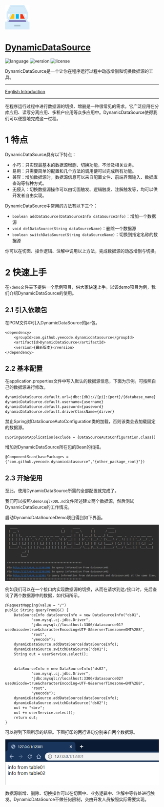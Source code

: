 <div align="left">
<img src="./pic/logo.png" height="80px" alt="DynamicDataSource" >
</div>

# [DynamicDataSource](https://github.com/yeecode/DynamicDataSource)
![language](https://img.shields.io/badge/language-java-green.svg)
![version](https://img.shields.io/badge/mvn-0.0.1-blue.svg?style=flat)
![license](https://img.shields.io/badge/license-Apache-brightgreen.svg)


DynamicDataSource是一个让你在程序运行过程中动态增删和切换数据源的工具。

---

[English Introduction](./README.md)

---

在程序运行过程中进行数据源的切换、增删是一种很常见的需求。它广泛应用在分库应用、读写分离应用、多租户应用等众多应用中。DynamicDataSource使得我们可以便捷地完成这一过程。

# 1 特点

DynamicDataSource具有以下特点：

- 小巧：只实现最基本的数据源增删、切换功能，不涉及相关业务。
- 易用：只需要简单的配置和几个方法的调用便可以完成所有功能。
- 兼容：增加数据源时，数据源信息可以来自配置文件、前端界面输入、数据库查询等各种方式。
- 无侵入：切换数据源操作可以由切面触发、逻辑触发、注解触发等，均可以供开发者自由实现。

DynamicDataSource中常用的方法有以下三个：

- `boolean addDataSource(DataSourceInfo dataSourceInfo)`：增加一个数据源
- `void delDataSource(String dataSourceName)`：删除一个数据源
- `boolean switchDataSource(String dataSourceName)`：切换到指定名称的数据源

你可以在切面、操作逻辑、注解中调用以上方法，完成数据源的动态增删与切换。

# 2 快速上手

在`\demo`文件夹下提供一个示例项目，供大家快速上手。以该demo项目为例，我们介绍DynamicDataSource的使用。

## 2.1 引入依赖包

在POM文件中引入DynamicDataSource的jar包。

```
<dependency>
    <groupId>com.github.yeecode.dynamicdatasource</groupId>
    <artifactId>DynamicDataSource</artifactId>
    <version>{最新版本}</version>
</dependency>
```

## 2.2 基本配置

在application.properties文件中写入默认的数据源信息，下面为示例。可按照自己的数据源进行修改。

```
dynamicDataSource.default.url=jdbc:{db}://{pi}:{port}/{database_name}
dynamicDataSource.default.username={username}
dynamicDataSource.default.password={password}
dynamicDataSource.default.driverClassName={dirver}
```

禁止Spring对DataSourceAutoConfiguration类的加载，否则该类会去加载固定的数据源。

```
@SpringBootApplication(exclude = {DataSourceAutoConfiguration.class})
```

增加对DynamicDataSource所在包的Bean的扫描。

```
@ComponentScan(basePackages = {"com.github.yeecode.dynamicdatasource","{other_package_root}"})
```

## 2.3 开始使用

至此，使用DynamicDataSource所需的全部配置就完成了。

我们可以按照`\demo\sql\DDL.md`文件所述建立两个数据源，然后测试DynamicDataSource的工作情况。

启动DynamicDataSourceDemo项目得到如下界面。

![运行界面](./pic/demo.png)

例如我们可以在一个接口内实现数据源的切换，从而在请求到达`/`接口时，先后查询了两个数据源中的数据，如代码所示。

```
@RequestMapping(value = "/")
public String queryFromDS() {
    DataSourceInfo dataSourceInfo = new DataSourceInfo("ds01",
            "com.mysql.cj.jdbc.Driver",
            "jdbc:mysql://localhost:3306/datasource01?useUnicode=true&characterEncoding=UTF-8&serverTimezone=GMT%2B8",
            "root",
            "yeecode");
    dynamicDataSource.addDataSource(dataSourceInfo);
    dynamicDataSource.switchDataSource("ds01");
    String out = userService.select();


    dataSourceInfo = new DataSourceInfo("ds02",
            "com.mysql.cj.jdbc.Driver",
            "jdbc:mysql://localhost:3306/datasource02?useUnicode=true&characterEncoding=UTF-8&serverTimezone=GMT%2B8",
            "root",
            "yeecode");
    dynamicDataSource.addDataSource(dataSourceInfo);
    dynamicDataSource.switchDataSource("ds02");
    out += "<br>";
    out += userService.select();
    return out;
}
```

可以得到下图所示的结果。下图打印的两行语句分别来自两个数据源。

![查询结果](./pic/web.png)

数据源新增、删除、切换操作可以在切面中、业务逻辑中、注解中等各处进行触发。DynamicDataSource不做任何限制，交由开发人员按照实际需要实现。